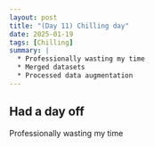 ```yaml
---
layout: post
title: "(Day 11) Chilling day"
date: 2025-01-19
tags: [Chilling]
summary: |
  * Professionally wasting my time
  * Merged datasets
  * Processed data augmentation
---
```


## Had a day off

Professionally wasting my time